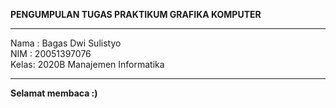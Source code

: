 <b>PENGUMPULAN TUGAS PRAKTIKUM GRAFIKA KOMPUTER</b>
<hr></hr>
Nama : Bagas Dwi Sulistyo<br>
NIM  : 20051397076<br>
Kelas: 2020B Manajemen Informatika<br> 
<hr></hr>
<b>Selamat membaca :)</b>